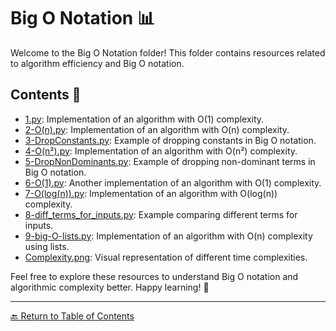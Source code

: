 # Big O Notation 📊

Welcome to the Big O Notation folder! This folder contains resources related to algorithm efficiency and Big O notation.

## Contents 📄

- [1.py](1.py): Implementation of an algorithm with O(1) complexity.
- [2-O(n).py](2-O(n).py): Implementation of an algorithm with O(n) complexity.
- [3-DropConstants.py](3-DropConstants.py): Example of dropping constants in Big O notation.
- [4-O(n²).py](4-O(n²).py): Implementation of an algorithm with O(n²) complexity.
- [5-DropNonDominants.py](5-DropNonDominants.py): Example of dropping non-dominant terms in Big O notation.
- [6-O(1).py](6-O(1).py): Another implementation of an algorithm with O(1) complexity.
- [7-O(log(n)).py](7-O(log(n)).py): Implementation of an algorithm with O(log(n)) complexity.
- [8-diff_terms_for_inputs.py](8-diff_terms_for_inputs.py): Example comparing different terms for inputs.
- [9-big-O-lists.py](9-big-O-lists.py): Implementation of an algorithm with O(n) complexity using lists.
- [Complexity.png](Complexity.png): Visual representation of different time complexities.

Feel free to explore these resources to understand Big O notation and algorithmic complexity better. Happy learning! 🚀

---

[🔙 Return to Table of Contents](https://kernel-rb.github.io/CSLearningToolkit/03-DataStructure/1-UdemyCourse/)
